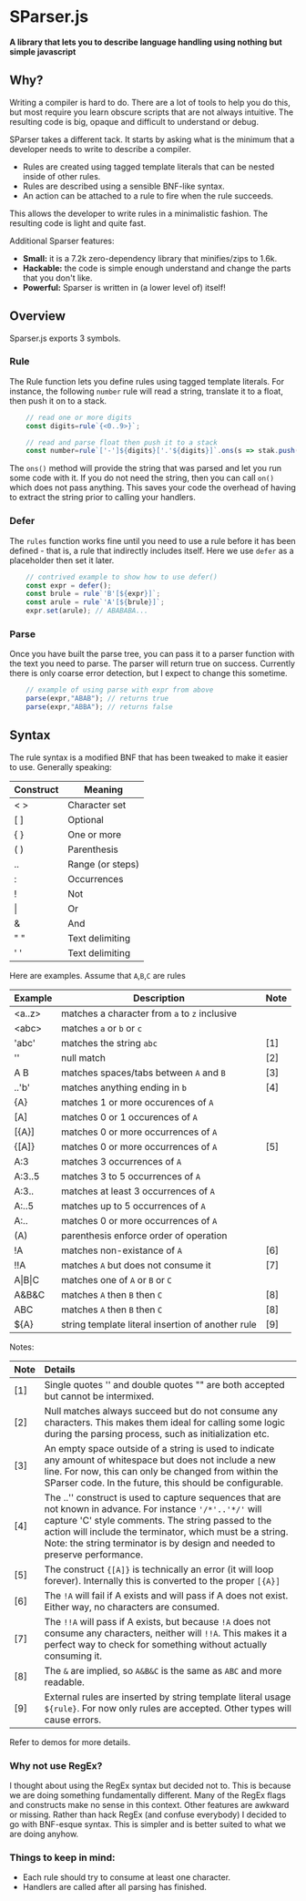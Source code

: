 # **SParser.js**
**A library that lets you to describe language handling using nothing but simple javascript**

## Why?
Writing a compiler is hard to do. There are a lot of tools to help you do this, but most require you learn obscure scripts that are not always intuitive. The resulting code is big, opaque and difficult to understand or debug.

SParser takes a different tack. It starts by asking what is the minimum that a developer needs to write to describe a compiler.

- Rules are created using tagged template literals that can be nested inside of other rules.
- Rules are described using a sensible BNF-like syntax.
- An action can be attached to a rule to fire when the rule succeeds.

This allows the developer to write rules in a minimalistic fashion. The resulting code is light and quite fast.

Additional Sparser features:

- **Small:** it is a 7.2k zero-dependency library that minifies/zips to 1.6k.
- **Hackable:** the code is simple enough understand and change the parts that you don't like.
- **Powerful:** Sparser is written in (a lower level of) itself!

## Overview
Sparser.js exports 3 symbols.

### Rule
The Rule function lets you define rules using tagged template literals. For instance, the following `number` rule will read a string, translate it to a float, then push it on to a stack.

```javascript
	// read one or more digits
	const digits=rule`{<0..9>}`;

	// read and parse float then push it to a stack
	const number=rule`['-']${digits}['.'${digits}]`.ons(s => stak.push(parseFloat(s)) );
```
The `ons()` method will provide the string that was parsed and let you run some code with it. If you do not need the string, then you can call `on()` which does not pass anything. This saves your code the overhead of having to extract the string prior to calling your handlers.

### Defer
The `rules` function works fine until you need to use a rule before it has been defined - that is, a rule that indirectly includes itself. Here we use `defer` as a placeholder then set it later.

```javascript
	// contrived example to show how to use defer()
	const expr = defer();
	const brule = rule`'B'[${expr}]`;
	const arule = rule`'A'[${brule}]`;
	expr.set(arule); // ABABABA...
```

### Parse
Once you have built the parse tree, you can pass it to a parser function with the text you need to parse. The parser will return true on success. Currently there is only coarse error detection, but I expect to change this sometime.

```javascript
	// example of using parse with expr from above
	parse(expr,"ABAB"); // returns true
	parse(expr,"ABBA"); // returns false
```

## Syntax
The rule syntax is a modified BNF that has been tweaked to make it easier to use. Generally speaking:

| Construct | Meaning |
| --------- | ------- |
| \< \> | Character set |
| [ ] | Optional |
| { } | One or more |
| ( ) | Parenthesis |
| .. | Range (or steps) |
| : | Occurrences |
| ! | Not |
| \| | Or |
| & | And |
| " " | Text delimiting |
| ' ' | Text delimiting |

Here are examples. Assume that `A`,`B`,`C` are rules

| Example | Description | Note |
| ------- |------------ | ---- |
| \<a..z\> | matches a character from `a` to `z` inclusive | |
| \<abc\> | matches `a` or `b` or  `c` | |
| 'abc' | matches the string `abc` | [1] |
| '' | null match | [2] |
| A B | matches spaces/tabs between `A` and `B` | [3] |
| ..'b' | matches anything ending in `b` | [4] |
| {A} | matches 1 or more occurences of `A` | |
| [A] | matches 0 or 1 occurences of `A` | |
| [{A}] | matches 0 or more occurrences of `A` | |
| {[A]} | matches 0 or more occurrences of `A` | [5] |
| A:3 | matches 3 occurrences of `A` | |
| A:3..5 | matches 3 to 5 occurrences of `A` | |
| A:3.. | matches at least 3 occurrences of `A` | |
| A:..5 | matches up to 5 occurrences of `A` | |
| A:.. | matches 0 or more occurrences of `A` | |
| (A) | parenthesis enforce order of operation | |
| !A | matches non-existance of `A` | [6] |
| !!A | matches `A` but does not consume it | [7] |
| A\|B\|C | matches one of `A` or `B` or `C` | |
| A&B&C | matches `A` then `B` then `C` | [8] |
| ABC | matches `A` then `B` then `C` | [8] |
| ${A} | string template literal insertion of another rule | [9] |

Notes:

| Note | Details |
| ---- |:------- |
| [1] | Single quotes '' and double quotes "" are both accepted but cannot be intermixed. |
| [2] | Null matches always succeed but do not consume any characters. This makes them ideal for calling some logic during the parsing process, such as initialization etc. |
| [3] | An empty space outside of a string is used to indicate any amount of whitespace but does not include a new line. For now, this can only be changed from within the SParser code. In the future, this should be configurable. |
| [4] | The ..'' construct is used to capture sequences that are not known in advance. For instance `'/*'..'*/'` will capture 'C' style comments. The string passed to the action will include the terminator, which must be a string. Note: the string terminator is by design and needed to preserve performance. |
| [5] | The construct `{[A]}` is technically an error (it will loop forever). Internally this is converted to the proper `[{A}]` |
| [6] | The `!A` will fail if A exists and will pass if A does not exist. Either way, no characters are consumed. |
| [7] | The `!!A` will pass if A exists, but because `!A` does not consume any characters, neither will `!!A`. This makes it a perfect way to check for something without actually consuming it. |
| [8] | The `&` are implied, so `A&B&C` is the same as `ABC` and more readable. |
| [9] | External rules are inserted by string template literal usage `${rule}`. For now only rules are accepted. Other types will cause errors. |






Refer to demos for more details.

### Why not use RegEx?
I thought about using the RegEx syntax but decided not to. This is because we are doing something fundamentally different. Many of the RegEx flags and constructs make no sense in this context. Other features are awkward or missing. Rather than hack RegEx (and confuse everybody) I decided to go with BNF-esque syntax. This is simpler and is better suited to what we are doing anyhow.

### Things to keep in mind:
- Each rule should try to consume at least one character.
- Handlers are called after all parsing has finished.